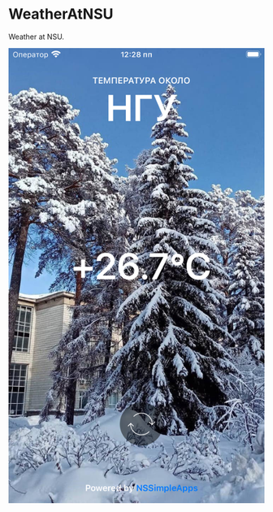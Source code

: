 # WeatherAtNSU
Weather at NSU.

![alt text](https://raw.githubusercontent.com/NSSimpleApps/WeatherAtNSU/master/weather_at_nsu.png)
